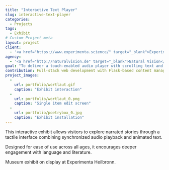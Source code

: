 ```yaml
---
title: "Interactive Text Player"
slug: interactive-text-player
categories:
  - Projects
tags:
  - Exhibit
# Custom Project meta
layout: project
client:
  - '<a href="https://www.experimenta.science/" target="_blank">Experimenta Heilbronn</a>'
agency:
  - '<a href="http://naturalvision.de" target="_blank">Natural Vision</a>'
goal: "To deliver a touch-enabled audio player with scrolling text and intuitive controls."
contribution: Full-stack web development with Flask-based content management.
project_images:
  - 
    url: portfolio/wortlaut.gif
    caption: "Exhibit interaction"
  - 
    url: portfolio/wortlaut_0.png
    caption: "Single item edit screen"
  - 
    url: portfolio/poetrybox_0.jpg
    caption: "Exhibit installation"
---
```


This interactive exhibit allows visitors to explore narrated stories through a tactile interface combining synchronized audio playback and animated text.

Designed for ease of use across all ages, it encourages deeper engagement with language and literature.

Museum exhibit on display at Experimenta Heilbronn.

